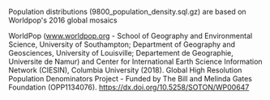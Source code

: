 Population distributions (9800_population_density.sql.gz) are based on Worldpop's 2016 global mosaics

WorldPop (www.worldpop.org - School of Geography and Environmental Science, University of Southampton; Department of Geography and Geosciences, University of Louisville; Departement de Geographie, Universite de Namur) and Center for International Earth Science Information Network (CIESIN), Columbia University (2018). Global High Resolution Population Denominators Project - Funded by The Bill and Melinda Gates Foundation (OPP1134076). https://dx.doi.org/10.5258/SOTON/WP00647